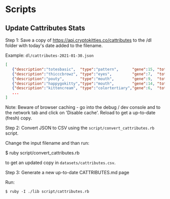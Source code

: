 # Scripts

## Update Cattributes Stats

Step 1: Save a copy of
<https://api.cryptokitties.co/cattributes>
to the /dl folder with today's date added to the filename.

Example: `dl/cattributes-2021-01-30.json`

``` json
[
   {"description":"totesbasic",  "type":"pattern",      "gene":15, "total":"408249"},
   {"description":"thicccbrowz", "type":"eyes",         "gene":7,  "total":"309267"},
   {"description":"pouty",       "type":"mouth",        "gene":9,  "total":"287510"},
   {"description":"happygokitty","type":"mouth",        "gene":14, "total":"263531"},
   {"description":"kittencream", "type":"colortertiary","gene":6,  "total":"255855"},
   ...
]
```

Note: Beware of browser caching - go into the debug / dev console
and to the network tab and click on 'Disable cache'. Reload to get a up-to-date (fresh) copy.





Step 2: Convert JSON to CSV using the `script/convert_cattributes.rb` script.

Change the input filename and than run:

   $ ruby script/convert_cattributes.rb

to get an updated copy in `datasets/cattributes.csv`.

Step 3: Generate a new up-to-date CATTRIBUTES.md page

Run:

    $ ruby -I ./lib script/cattributes.rb


